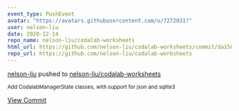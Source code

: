 ```yaml
---
event_type: PushEvent
avatar: "https://avatars.githubusercontent.com/u/7272031?"
user: nelson-liu
date: 2020-12-14
repo_name: nelson-liu/codalab-worksheets
html_url: https://github.com/nelson-liu/codalab-worksheets/commit/da158542bc471e9b2bd5cbacbfae54c246b3398f
repo_url: https://github.com/nelson-liu/codalab-worksheets
---
```


<a href='https://github.com/nelson-liu' target='_blank'>nelson-liu</a> pushed to <a href='https://github.com/nelson-liu/codalab-worksheets' target='_blank'>nelson-liu/codalab-worksheets</a>

<small>Add CodalabManagerState classes, with support for json and sqlite3</small>

<a href='https://github.com/nelson-liu/codalab-worksheets/commit/da158542bc471e9b2bd5cbacbfae54c246b3398f' target='_blank'>View Commit</a>